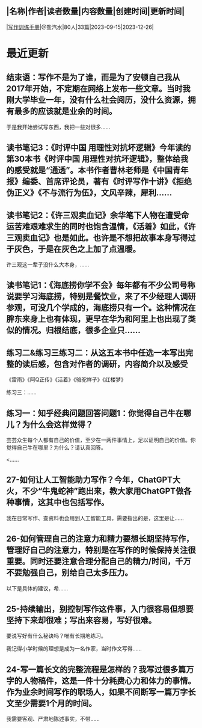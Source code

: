 |名称|作者|读者数量|内容数量|创建时间|更新时间|
---
|[写作训练手册](https://xiaobot.net/p/refuse996?refer=0b133df9-27dc-423b-8101-639049001c13)|@盐汽水|80人|33篇|2023-09-15|2023-12-26|

# 最近更新
## 结束语：写作不是为了谁，而是为了安顿自己我从2017年开始，不定期在网络上发布一些文章。当时我刚大学毕业一年，没有什么社会阅历，没什么资源，拥有最多的应该就是业余的时间。

于是我开始尝试写东西，我把一些对很多......
## 读书笔记3：《时评中国 用理性对抗坏逻辑》今年读的第30本书《时评中国 用理性对抗坏逻辑》，整体给我的感受就是“通透”。本书作者曹林老师是《中国青年报》编委、首席评论员，著有《时评写作十讲》《拒绝伪正义》《不与流行为伍》，文风辛辣，犀利......
## 读书笔记2：《许三观卖血记》余华笔下人物在遭受命运苦难艰难求生的同时也饱含温情，《活着》如此，《许三观卖血记》也是如此。也许是不想把故事本身写得过于灰色，于是在灰色之上加了点温暖。
许三观这一辈子没什么大本身，......
## 读书笔记1：《海底捞你学不会》每年都有不少公司号称说要学习海底捞，特别是餐饮业，来了不少经理人调研参观，可没几个学成的，海底捞只有一个。这种情况在胖东来身上也有体现，更早在华为和阿里上也出现了类似的情况。归根结底，很多企业只......
## 练习二&amp;练习三练习二：从这五本书中任选一本写出完整的读后感，包含对作者的调研，内容简介以及感受
《雷雨》《阿Q正传》《活着》《骆驼祥子》《红楼梦》


练习三：......
## 练习一：知乎经典问题回答问题1：你觉得自己牛在哪儿？为什么会这样觉得？
芸芸众生每个人都有自己的价值，至少在一两件事情上，足以证明自己的价值。你觉得自己牛在哪里？为什么？请认真回答。

<......
## 27-如何让人工智能助力写作？今年，ChatGPT大火，不少“牛鬼蛇神”跑出来，教大家用ChatGPT做各种事情，这其中也包括写作。

我在日常写作、查资料也会用到人工智能工具，需要指出的是，这里是让......
## 26-如何管理自己的注意力和精力要想长期坚持写作，管理好自己的注意力，特别是在写作的时候保持关注很重要。同时还要注意合理分配自己的精力/时间，千万不要勉强自己，别给自己太多压力。

以下是具体的建议，希......
## 25-持续输出，别控制写作这件事，入门很容易但想要坚持下来却很难；写出来容易，写好很难。
要说写好有什么秘诀吗？唯有长期地练习。

我记得小学时候的理想是成为一名作家，当时作文写得......
## 24-写一篇长文的完整流程是怎样的？我写过很多篇万字的人物稿件，这是一件十分耗费心力和体力的事情。作为业余时间写作的职场人，如果不间断写一篇万字长文至少需要1个月的时间。

我需要客观、严肃地陈述事实，不带......

